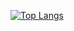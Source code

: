 [![Top Langs](https://github-readme-stats.vercel.app/api/top-langs/?username=NolannB14&theme=radical)](https://github.com/NolannB14/NolannB14)
